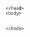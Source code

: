 <!doctype html>
<html>
     <head>
          <meta charset="UTF-8"> 
          <meta http-equiv="X-UA-Compatible" content="IE=edge">
          <meta name="viewport" content="width=device-width, initial-scale=1.0">
          <title>This My First Repositoy In Github</title>

     </head>
     <body>
     
     
     </body>




</html>


